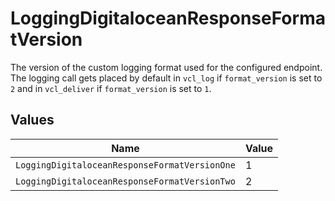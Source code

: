 # LoggingDigitaloceanResponseFormatVersion

The version of the custom logging format used for the configured endpoint. The logging call gets placed by default in `vcl_log` if `format_version` is set to `2` and in `vcl_deliver` if `format_version` is set to `1`.



## Values

| Name                                          | Value                                         |
| --------------------------------------------- | --------------------------------------------- |
| `LoggingDigitaloceanResponseFormatVersionOne` | 1                                             |
| `LoggingDigitaloceanResponseFormatVersionTwo` | 2                                             |